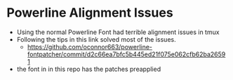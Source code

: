 # Powerline Alignment Issues

* Using the normal Powerline Font had terrible alignment issues in tmux
* Following the tips in this link solved most of the issues.
	* https://github.com/oconnor663/powerline-fontpatcher/commit/d2c66ea7bfc5b445ed21f075e062cfb62ba26591
* the font in in this repo has the patches preapplied 

